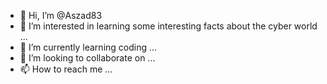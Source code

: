 - 👋 Hi, I’m @Aszad83
- 👀 I’m interested in learning some interesting facts about the cyber world  ...
- 🌱 I’m currently learning coding ...
- 💞️ I’m looking to collaborate on ...
- 📫 How to reach me ...

<!---
Aszad83/Aszad83 is a ✨ special ✨ repository because its `README.md` (this file) appears on your GitHub profile.
You can click the Preview link to take a look at your changes.
---> 

